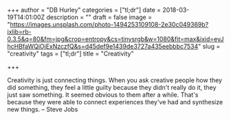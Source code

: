 +++
author = "DB Hurley"
categories = ["tl;dr"]
date = 2018-03-19T14:01:00Z
description = ""
draft = false
image = "https://images.unsplash.com/photo-1494253109108-2e30c049369b?ixlib=rb-0.3.5&q=80&fm=jpg&crop=entropy&cs=tinysrgb&w=1080&fit=max&ixid=eyJhcHBfaWQiOjExNzczfQ&s=d45def9e1439de3727a435eebbbc7534"
slug = "creativity"
tags = ["tl;dr"]
title = "Creativity"

+++


Creativity is just connecting things. When you ask creative people how they did something, they feel a little guilty because they didn't really do it, they just saw something. It seemed obvious to them after a while. That's because they were able to connect experiences they've had and synthesize new things. – Steve Jobs

